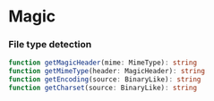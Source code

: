 # Magic

### File type detection

```ts
function getMagicHeader(mime: MimeType): string
function getMimeType(header: MagicHeader): string
function getEncoding(source: BinaryLike): string
function getCharset(source: BinaryLike): string
```
